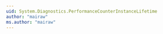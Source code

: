 ```yaml
---
uid: System.Diagnostics.PerformanceCounterInstanceLifetime
author: "mairaw"
ms.author: "mairaw"
---
```

